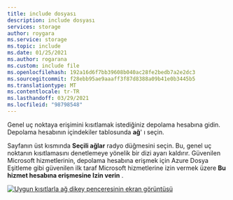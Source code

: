```yaml
---
title: include dosyası
description: include dosyası
services: storage
author: roygara
ms.service: storage
ms.topic: include
ms.date: 01/25/2021
ms.author: rogarana
ms.custom: include file
ms.openlocfilehash: 192a16d6f7bb39608b040ac28fe2bedb7a2e2dc3
ms.sourcegitcommit: f28ebb95ae9aaaff3f87d8388a09b41e0b3445b5
ms.translationtype: MT
ms.contentlocale: tr-TR
ms.lasthandoff: 03/29/2021
ms.locfileid: "98798548"
---
```

Genel uç noktaya erişimini kısıtlamak istediğiniz depolama hesabına gidin. Depolama hesabının içindekiler tablosunda **ağ**' ı seçin.

Sayfanın üst kısmında **Seçili ağlar** radyo düğmesini seçin. Bu, genel uç noktanın kısıtlamasını denetlemeye yönelik bir dizi ayarı kaldırır. Güvenilen Microsoft hizmetlerinin, depolama hesabına erişmek için Azure Dosya Eşitleme gibi güvenilen ilk taraf Microsoft hizmetlerine izin vermek üzere **Bu hizmet hesabına erişmesine Izin verin** .

[![Uygun kısıtlarla ağ dikey penceresinin ekran görüntüsü](media/storage-files-networking-endpoints-public-disable-portal/disable-public-endpoint-0.png)](media/storage-files-networking-endpoints-public-disable-portal/disable-public-endpoint-0.png#lightbox)